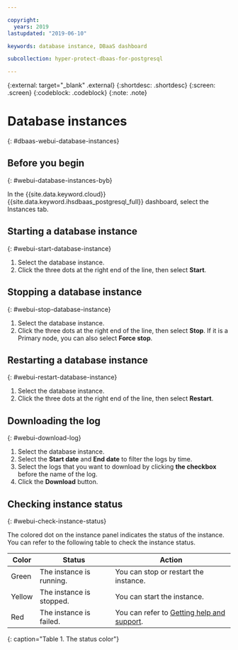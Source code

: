 ```yaml
---

copyright:
  years: 2019
lastupdated: "2019-06-10"

keywords: database instance, DBaaS dashboard

subcollection: hyper-protect-dbaas-for-postgresql

---
```


{:external: target="_blank" .external}
{:shortdesc: .shortdesc}
{:screen: .screen}
{:codeblock: .codeblock}
{:note: .note}


# Database instances
{: #dbaas-webui-database-instances}

## Before you begin
{: #webui-database-instances-byb}

In the {{site.data.keyword.cloud}} {{site.data.keyword.ihsdbaas_postgresql_full}} dashboard, select the Instances tab.

## Starting a database instance
{: #webui-start-database-instance}

1. Select the database instance.
2. Click the three dots at the right end of the line, then select **Start**.

## Stopping a database instance
{: #webui-stop-database-instance}

1. Select the database instance.
2. Click the three dots at the right end of the line, then select **Stop**. If it is a Primary node, you can also select **Force stop**.

## Restarting a database instance
{: #webui-restart-database-instance}

1. Select the database instance.
2. Click the three dots at the right end of the line, then select **Restart**.

## Downloading the log
{: #webui-download-log}

1. Select the database instance.
2. Select the **Start date** and **End date** to filter the logs by time.
3. Select the logs that you want to download by clicking **the checkbox** before the name of the log.
4. Click the **Download** button.

## Checking instance status
{: #webui-check-instance-status}

The colored dot on the instance panel indicates the status of the instance. You can refer to the following table to check the instance status.

|Color|Status|Action|
|-----|------|------|
|Green|The instance is running.|You can stop or restart the instance.|
|Yellow|The instance is stopped.|You can start the instance.|
|Red|The instance is failed.|You can refer to [Getting help and support](/docs/services/hyper-protect-dbaas-for-postgresql?topic=hyper-protect-dbaas-for-postgresql-getting-help-and-support).|
{: caption="Table 1. The status color"}
